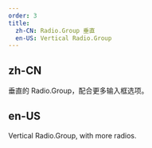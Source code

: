 ```yaml
---
order: 3
title:
  zh-CN: Radio.Group 垂直
  en-US: Vertical Radio.Group
---
```


## zh-CN
垂直的 Radio.Group，配合更多输入框选项。


## en-US
Vertical Radio.Group, with more radios.
